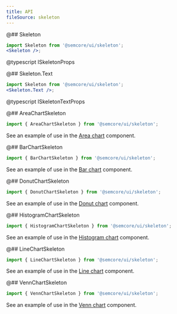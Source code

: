 ```yaml
---
title: API
fileSource: skeleton
---
```


@## Skeleton

```jsx
import Skeleton from '@semcore/ui/skeleton';
<Skeleton />;
```

@typescript ISkeletonProps

@## Skeleton.Text

```jsx
import Skeleton from '@semcore/ui/skeleton';
<Skeleton.Text />;
```

@typescript ISkeletonTextProps

@## AreaChartSkeleton

```jsx
import { AreaChartSkeleton } from '@semcore/ui/skeleton';
```

See an example of use in the [Area chart](/data-display/area-chart/area-chart-d3-code/) component.

@## BarChartSkeleton

```jsx
import { BarChartSkeleton } from '@semcore/ui/skeleton';
```

See an example of use in the [Bar chart](/data-display/bar-chart/bar-chart-d3-code/) component.

@## DonutChartSkeleton

```jsx
import { DonutChartSkeleton } from '@semcore/ui/skeleton';
```

See an example of use in the [Donut chart](/data-display/donut-chart/donut-chart-d3-code/) component.

@## HistogramChartSkeleton

```jsx
import { HistogramChartSkeleton } from '@semcore/ui/skeleton';
```

See an example of use in the [Histogram chart](/data-display/histogram-chart/) component.

@## LineChartSkeleton

```jsx
import { LineChartSkeleton } from '@semcore/ui/skeleton';
```

See an example of use in the [Line chart](/data-display/line-chart/line-chart-d3-code/) component.

@## VennChartSkeleton

```jsx
import { VennChartSkeleton } from '@semcore/ui/skeleton';
```

See an example of use in the [Venn chart](/data-display/venn-chart/venn-chart-d3-code/) component.
